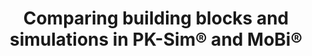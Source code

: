 ---
title:  "Comparing building blocks and simulations in PK-Sim® and MoBi®"
description: "Learn how to find differences between a template building block and a building block used in a simulation, or between two simulations." 
full_url: "http://www.systems-biology.com/uploads/pics/Comparison_01.mp4"
icon: film  
---